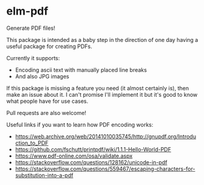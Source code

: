 # elm-pdf

Generate PDF files!

This package is intended as a baby step in the direction of one day having a useful package for creating PDFs.

Currently it supports:
- Encoding ascii text with manually placed line breaks
- And also JPG images

If this package is missing a feature you need (it almost certainly is), then make an issue about it.
I can't promise I'll implement it but it's good to know what people have for use cases.

Pull requests are also welcome!

Useful links if you want to learn how PDF encoding works:
* https://web.archive.org/web/20141010035745/http://gnupdf.org/Introduction_to_PDF
* https://github.com/fschutt/printpdf/wiki/1.1.1-Hello-World-PDF
* https://www.pdf-online.com/osa/validate.aspx
* https://stackoverflow.com/questions/128162/unicode-in-pdf
* https://stackoverflow.com/questions/559467/escaping-characters-for-substitution-into-a-pdf
